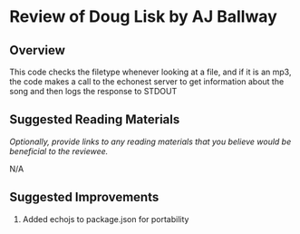 # Review of Doug Lisk by AJ Ballway

## Overview

This code checks the filetype whenever looking at a file, and if it is an mp3, the code makes a call to the echonest server to get information about the song and then logs the response to STDOUT

## Suggested Reading Materials

*Optionally, provide links to any reading materials that you believe would be beneficial to the reviewee.*

N/A

## Suggested Improvements

1. Added echojs to package.json for portability
